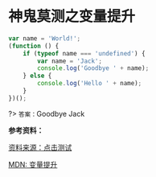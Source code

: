 # 神鬼莫测之变量提升

```js
var name = 'World!';
(function () {
    if (typeof name === 'undefined') {
        var name = 'Jack';
        console.log('Goodbye ' + name);
    } else {
        console.log('Hello ' + name);
    }
})();
```

?> `答案：`Goodbye Jack


**参考资料：**

[资料来源：点击测试](http://javascript-puzzlers.herokuapp.com/)

[MDN: 变量提升](https://developer.mozilla.org/zh-CN/docs/Glossary/Hoisting)